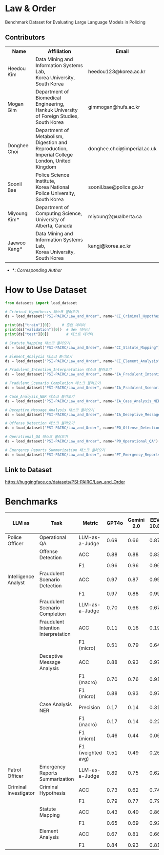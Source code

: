 # Law & Order
Benchmark Dataset for Evaluating Large Language Models in Policing

## Contributors

<table>
	<tr>
		<th>Name</th>		
		<th>Affiliation</th>
		<th>Email</th>
	</tr>
	<tr>
		<td>Heedou Kim</td>		
		<td>Data Mining and Information Systems Lab,<br>Korea University, South Korea</td>
		<td>heedou123@korea.ac.kr</td>
	</tr>
  <tr>
		<td>Mogan Gim</td>		
		<td>Department of Biomedical Engineering,<br>Hankuk University of Foreign Studies, South Korea</td>
		<td>gimmogan@hufs.ac.kr</td>
	</tr>
 	<tr>
		<td>Donghee Choi</td>		
		<td>Department of Metabolism, Digestion and Reproduction, <br>Imperial College London, United Kingdom</td>
		<td>donghee.choi@imperial.ac.uk</td>
	</tr>
   	<tr>
		<td>Soonil Bae</td>		
		<td>Police Science Institute, <br>Korea National Police University, South Korea</td>
		<td>soonil.bae@police.go.kr</td>
	</tr>
   	<tr>
		<td>Miyoung Kim*</td>		
		<td>Department of Computing Science, <br>University of Alberta, Canada</td>
		<td>miyoung2@ualberta.ca</td>
	</tr>
	<tr>
		<td>Jaewoo Kang*</td>		
		<td>Data Mining and Information Systems Lab,<br>Korea University, South Korea</td>
		<td>kangj@korea.ac.kr</td>
	</tr>
</table>

- &ast;: *Corresponding Author*

# How to Use Dataset

```python
from datasets import load_dataset

# Criminal Hypothesis 태스크 불러오기
ds = load_dataset("PSI-PAIRC/Law_and_Order", name="CI_Criminal_Hypothesis")

print(ds["train"][0])     # 훈련 데이터
print(ds["validation"][0])  # dev 데이터
print(ds["test"][0])        # 테스트 데이터

# Statute_Mapping 태스크 불러오기
ds = load_dataset("PSI-PAIRC/Law_and_Order", name="CI_Statute_Mapping")

# Element_Analysis 태스크 불러오기
ds = load_dataset("PSI-PAIRC/Law_and_Order", name="CI_Element_Analysis")

# Fradulent_Intention_Interpretation 태스크 불러오기
ds = load_dataset("PSI-PAIRC/Law_and_Order", name="IA_Fradulent_Intention_Interpretation")

# Fradulent_Scenario_Completion 태스크 불러오기
ds = load_dataset("PSI-PAIRC/Law_and_Order", name="IA_Fradulent_Scenario_Completion")

# Case_Analysis_NER 태스크 불러오기
ds = load_dataset("PSI-PAIRC/Law_and_Order", name="IA_Case_Analysis_NER")

# Deceptive_Message_Analysis 태스크 불러오기
ds = load_dataset("PSI-PAIRC/Law_and_Order", name="IA_Deceptive_Message_Analysis")

# Offense_Detection 태스크 불러오기
ds = load_dataset("PSI-PAIRC/Law_and_Order", name="PO_Offense_Detection")

# Operational_QA 태스크 불러오기
ds = load_dataset("PSI-PAIRC/Law_and_Order", name="PO_Operational_QA")

# Emergency_Reports_Summarization 태스크 불러오기
ds = load_dataset("PSI-PAIRC/Law_and_Order", name="PT_Emergency_Reports_Summarization")

```


## Link to Dataset
https://huggingface.co/datasets/PSI-PAIRC/Law_and_Order

# Benchmarks

| LLM as                | Task                                | Metric            | GPT4o | Gemini 2.0 | EEVE 10.8B | SOLAR 10.7B | Llama 3.1-8B | Llama 3.2-1B |
|-----------------------|-------------------------------------|-------------------|--------|--------------|--------------|---------------|----------------|----------------|
| Police Officer        | Operational QA                      | LLM-as-a-Judge    | 0.69   | 0.66         | 0.87         | 0.85          | 0.88           | 0.64           |
|                       | Offense Detection                   | ACC               | 0.88   | 0.88         | 0.83         | 0.95          | 0.50           | 0.21           |
|                       |                                     | F1                | 0.96   | 0.96         | 0.96         | 0.98          | 0.77           | 0.61           |
| Intelligence Analyst  | Fraudulent Scenario Detection       | ACC               | 0.97   | 0.87         | 0.99         | 0.99          | 0.86           | 0.63           |
|                       |                                     | F1                | 0.97   | 0.88         | 0.99         | 0.99          | 0.85           | 0.58           |
|                       | Fraudulent Scenario Completion      | LLM-as-a-Judge    | 0.70   | 0.66         | 0.67         | 0.71          | 0.71           | 0.64           |
|                       | Fraudulent Intention Interpretation | ACC               | 0.11   | 0.16         | 0.19         | 0.14          | 0.14           | 0.04           |
|                       |                                     | F1 (micro)        | 0.51   | 0.79         | 0.64         | 0.47          | 0.56           | 0.27           |
|                       | Deceptive Message Analysis          | ACC               | 0.88   | 0.93         | 0.97         | 0.99          | 0.97           | 0.88           |
|                       |                                     | F1 (macro)        | 0.70   | 0.76         | 0.91         | 0.98          | 0.95           | 0.73           |
|                       |                                     | F1 (micro)        | 0.88   | 0.93         | 0.97         | 0.99          | 0.97           | 0.88           |
|                       | Case Analysis NER                   | Precision         | 0.17   | 0.14         | 0.31         | 0.52          | 0.17           | 0.08           |
|                       |                                     | F1 (macro)        | 0.17   | 0.14         | 0.22         | 0.29          | 0.16           | 0.06           |
|                       |                                     | F1 (micro)        | 0.46   | 0.44         | 0.06         | 0.11          | 0.04           | 0.03           |
|                       |                                     | F1 (weighted avg) | 0.51   | 0.49         | 0.26         | 0.42          | 0.22           | 0.11           |
| Patrol Officer        | Emergency Reports Summarization     | LLM-as-a-Judge    | 0.89   | 0.75         | 0.62         | 0.56          | 0.51           | 0.20           |
| Criminal Investigator | Criminal Hypothesis                 | ACC               | 0.73   | 0.62         | 0.74         | 0.62          | 0.62           | 0.62           |
|                       |                                     | F1                | 0.79   | 0.77         | 0.79         | 0.77          | 0.77           | 0.77           |
|                       | Statute Mapping                     | ACC               | 0.43   | 0.40         | 0.86         | 0.88          | 0.19           | 0.07           |
|                       |                                     | F1                | 0.65   | 0.69         | 0.92         | 0.95          | 0.35           | 0.12           |
|                       | Element Analysis                    | ACC               | 0.67   | 0.81         | 0.66         | 0.71          | 0.64           | 0.12           |
|                       |                                     | F1                | 0.84   | 0.93         | 0.81         | 0.88          | 0.82           | 0.24           |

